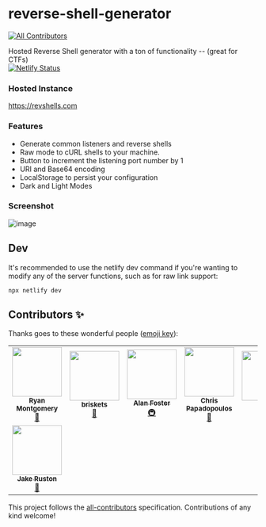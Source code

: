 # reverse-shell-generator
<!-- ALL-CONTRIBUTORS-BADGE:START - Do not remove or modify this section -->
[![All Contributors](https://img.shields.io/badge/all_contributors-8-orange.svg?style=flat-square)](#contributors-)
<!-- ALL-CONTRIBUTORS-BADGE:END -->
Hosted Reverse Shell generator with a ton of functionality -- (great for CTFs)
<br> [![Netlify Status](https://api.netlify.com/api/v1/badges/46dbabe0-23b7-42e6-b04b-e1769dc455ce/deploy-status)](https://app.netlify.com/sites/brave-swartz-5dcdab/deploys)

### Hosted Instance
https://revshells.com

### Features

- Generate common listeners and reverse shells
- Raw mode to cURL shells to your machine.
- Button to increment the listening port number by 1
- URI and Base64 encoding
- LocalStorage to persist your configuration
- Dark and Light Modes

### Screenshot

![image](https://user-images.githubusercontent.com/44453666/111888563-02430f80-89b4-11eb-9e17-ea3de014cf69.png)

## Dev

It's recommended to use the netlify dev command if you're wanting to modify any of the server functions, such as for raw link support:

```
npx netlify dev
```

## Contributors ✨

Thanks goes to these wonderful people ([emoji key](https://allcontributors.org/docs/en/emoji-key)):

<!-- ALL-CONTRIBUTORS-LIST:START - Do not remove or modify this section -->
<!-- prettier-ignore-start -->
<!-- markdownlint-disable -->
<table>
  <tr>
    <td align="center"><a href="http://ryanmontgomery.me"><img src="https://avatars.githubusercontent.com/u/44453666?v=4?s=100" width="100px;" alt=""/><br /><sub><b>Ryan Montgomery</b></sub></a><br /><a href="https://github.com/0dayCTF/reverse-shell-generator/pulls?q=is%3Apr+reviewed-by%3A0dayCTF" title="Reviewed Pull Requests">👀</a></td>
     <td align="center"><a href="https://briskets.io"><img src="https://avatars.githubusercontent.com/u/58673953?v=4?s=100" width="100px;" alt=""/><br /><sub><b>briskets</b></sub></a><br /><a href="#projectManagement-briskets" title="Project Management">📆</a></td>
    <td align="center"><a href="https://www.alanfoster.me/"><img src="https://avatars.githubusercontent.com/u/1271782?v=4?s=100" width="100px;" alt=""/><br /><sub><b>Alan Foster</b></sub></a><br /><a href="#infra-AlanFoster" title="Infrastructure (Hosting, Build-Tools, etc)">🚇</a></td>
    <td align="center"><a href="https://papadope.net/"><img src="https://avatars.githubusercontent.com/u/28659477?v=4?s=100" width="100px;" alt=""/><br /><sub><b>Chris Papadopoulos</b></sub></a><br /><a href="#design-Papadope" title="Design">🎨</a></td>
    <td align="center"><a href="https://muir.land"><img src="https://avatars.githubusercontent.com/u/58998623?v=4?s=100" width="100px;" alt=""/><br /><sub><b>AG</b></sub></a><br /><a href="#maintenance-MuirlandOracle" title="Maintenance">🚧</a></td>
    <td align="center"><a href="https://github.com/0x03f3"><img src="https://avatars.githubusercontent.com/u/24409121?v=4?s=100" width="100px;" alt=""/><br /><sub><b>Joseph Rose</b></sub></a><br /><a href="#ideas-0x03f3" title="Ideas, Planning, & Feedback">🤔</a></td>
    <td align="center"><a href="https://github.com/JabbaCS"><img src="https://avatars.githubusercontent.com/u/68778279?v=4?s=100" width="100px;" alt=""/><br /><sub><b>Jabba</b></sub></a><br /><a href="#data-JabbaCS" title="Data">🔣</a></td>
  </tr>
  <td align="center"><a href="http://www.jake-ruston.com"><img src="https://avatars.githubusercontent.com/u/22551835?v=4?s=100" width="100px;" alt=""/><br /><sub><b>Jake Ruston</b></sub></a><br /><a href="#data-Jake-Ruston" title="Data">🔣</a></td>
  <tr>
    
  </tr>
</table>

<!-- markdownlint-restore -->
<!-- prettier-ignore-end -->

<!-- ALL-CONTRIBUTORS-LIST:END -->

This project follows the [all-contributors](https://github.com/all-contributors/all-contributors) specification. Contributions of any kind welcome!
